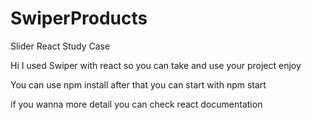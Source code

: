 # SwiperProducts

Slider React Study Case 

Hi I used Swiper with react so you can take and use your project enjoy

You can use npm install after that you can start with npm start 

if you wanna more detail you can check react documentation

